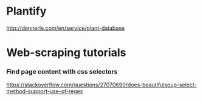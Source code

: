 # Plantify

http://dennerle.com/en/service/plant-database

# Web-scraping tutorials
    
### Find page content with css selectors
https://stackoverflow.com/questions/27070690/does-beautifulsoup-select-method-support-use-of-regex


